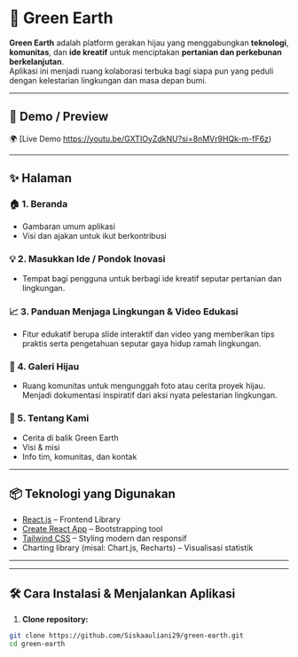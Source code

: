 # 🌱 Green Earth

**Green Earth** adalah platform gerakan hijau yang menggabungkan **teknologi**, **komunitas**, dan **ide kreatif** untuk menciptakan **pertanian dan perkebunan berkelanjutan**.  
Aplikasi ini menjadi ruang kolaborasi terbuka bagi siapa pun yang peduli dengan kelestarian lingkungan dan masa depan bumi.

---

## 🚀 Demo / Preview

🌍 [Live Demo https://youtu.be/GXTIOyZdkNU?si=8nMVr9HQk-m-fF6z)  

---

## ✨ Halaman

### 🏠 1. Beranda
- Gambaran umum aplikasi
- Visi dan ajakan untuk ikut berkontribusi

### 💡 2. Masukkan Ide / Pondok Inovasi
- Tempat bagi pengguna 
untuk berbagi ide kreatif seputar 
pertanian dan lingkungan. 

### 📈 3. Panduan Menjaga Lingkungan & Video Edukasi
- Fitur edukatif berupa slide interaktif 
dan video yang memberikan tips praktis serta 
pengetahuan seputar gaya hidup 
ramah lingkungan.

### 📸 4. Galeri Hijau
- Ruang komunitas untuk mengunggah 
foto atau cerita proyek hijau. Menjadi 
dokumentasi inspiratif dari 
aksi nyata pelestarian lingkungan.

### 🧩 5. Tentang Kami
- Cerita di balik Green Earth
- Visi & misi
- Info tim, komunitas, dan kontak

---

## 📦 Teknologi yang Digunakan

- [React.js](https://reactjs.org/) – Frontend Library
- [Create React App](https://create-react-app.dev/) – Bootstrapping tool
- [Tailwind CSS](https://tailwindcss.com/) – Styling modern dan responsif
- Charting library (misal: Chart.js, Recharts) – Visualisasi statistik

---

---

## 🛠️ Cara Instalasi & Menjalankan Aplikasi

1. **Clone repository:**

```bash
git clone https://github.com/Siskaauliani29/green-earth.git
cd green-earth



